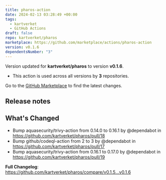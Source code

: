 ```yaml
---
title: pharos-action
date: 2024-02-13 03:28:49 +00:00
tags:
  - kartverket
  - GitHub Actions
draft: false
repo: kartverket/pharos
marketplace: https://github.com/marketplace/actions/pharos-action
version: v0.1.6
dependentsNumber: "3"
---
```



Version updated for **kartverket/pharos** to version **v0.1.6**.
- This action is used across all versions by **3** repositories.

Go to the [GitHub Marketplace](https://github.com/marketplace/actions/pharos-action) to find the latest changes.

## Release notes

## What's Changed
* Bump aquasecurity/trivy-action from 0.14.0 to 0.16.1 by @dependabot in https://github.com/kartverket/pharos/pull/18
* Bump github/codeql-action from 2 to 3 by @dependabot in https://github.com/kartverket/pharos/pull/17
* Bump aquasecurity/trivy-action from 0.16.1 to 0.17.0 by @dependabot in https://github.com/kartverket/pharos/pull/19


**Full Changelog**: https://github.com/kartverket/pharos/compare/v0.1.5...v0.1.6
